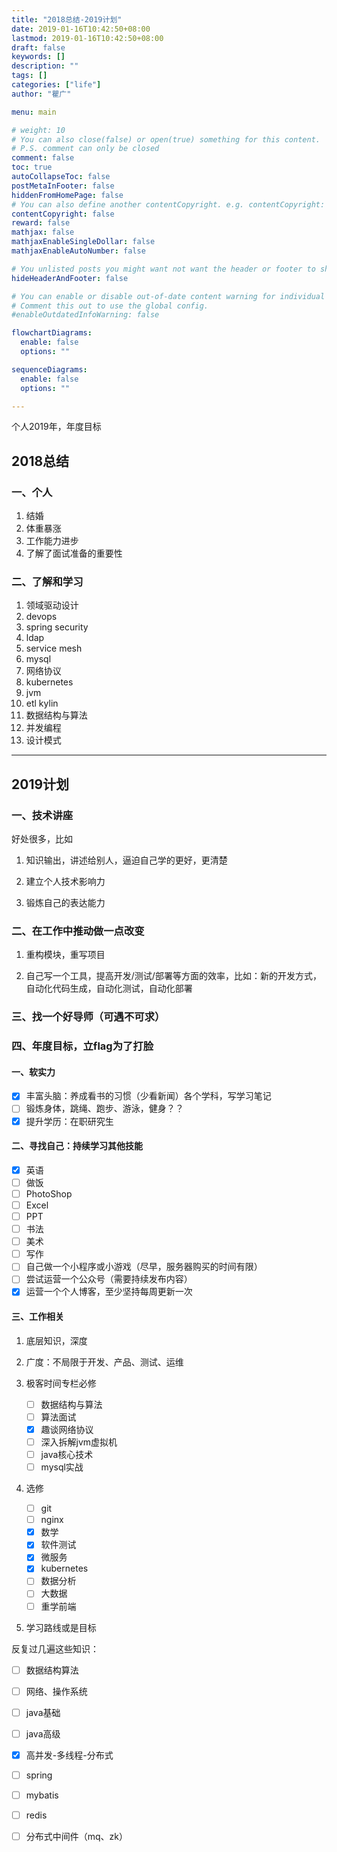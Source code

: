 ```yaml
---
title: "2018总结-2019计划"
date: 2019-01-16T10:42:50+08:00
lastmod: 2019-01-16T10:42:50+08:00
draft: false
keywords: []
description: ""
tags: []
categories: ["life"]
author: "瞿广"

menu: main

# weight: 10
# You can also close(false) or open(true) something for this content.
# P.S. comment can only be closed
comment: false
toc: true
autoCollapseToc: false
postMetaInFooter: false
hiddenFromHomePage: false
# You can also define another contentCopyright. e.g. contentCopyright: "This is another copyright."
contentCopyright: false
reward: false
mathjax: false
mathjaxEnableSingleDollar: false
mathjaxEnableAutoNumber: false

# You unlisted posts you might want not want the header or footer to show
hideHeaderAndFooter: false

# You can enable or disable out-of-date content warning for individual post.
# Comment this out to use the global config.
#enableOutdatedInfoWarning: false

flowchartDiagrams:
  enable: false
  options: ""

sequenceDiagrams: 
  enable: false
  options: ""

---
```

个人2019年，年度目标
<!--more-->
## 2018总结

### 一、个人
1. 结婚
2. 体重暴涨
3. 工作能力进步
4. 了解了面试准备的重要性

### 二、了解和学习
1. 领域驱动设计
2. devops
3. spring security
4. ldap
5. service mesh
6. mysql
7. 网络协议
8. kubernetes
9. jvm
10. etl kylin
11. 数据结构与算法
12. 并发编程
13. 设计模式

---

## 2019计划

### 一、技术讲座

好处很多，比如

1. 知识输出，讲述给别人，逼迫自己学的更好，更清楚

2. 建立个人技术影响力

3. 锻炼自己的表达能力

### 二、在工作中推动做一点改变

1. 重构模块，重写项目

2. 自己写一个工具，提高开发/测试/部署等方面的效率，比如：新的开发方式，自动化代码生成，自动化测试，自动化部署

### 三、找一个好导师（可遇不可求）

### 四、年度目标，立flag为了打脸

#### 一、软实力

- [x] 丰富头脑：养成看书的习惯（少看新闻）各个学科，写学习笔记
- [ ] 锻炼身体，跳绳、跑步、游泳，健身？？
- [x] 提升学历：在职研究生

#### 二、寻找自己：持续学习其他技能

 - [x] 英语
 - [ ] 做饭
 - [ ] PhotoShop
 - [ ] Excel
 - [ ] PPT
 - [ ] 书法
 - [ ] 美术
 - [ ] 写作
 - [ ] 自己做一个小程序或小游戏（尽早，服务器购买的时间有限）
 - [ ] 尝试运营一个公众号（需要持续发布内容）
 - [x]  运营一个个人博客，至少坚持每周更新一次

#### 三、工作相关

1. 底层知识，深度
2. 广度：不局限于开发、产品、测试、运维
3. 极客时间专栏必修

    - [ ] 数据结构与算法
    - [ ] 算法面试
    - [x] 趣谈网络协议
    - [ ] 深入拆解jvm虚拟机
    - [ ] java核心技术
    - [ ] mysql实战
4. 选修

    - [ ] git
    - [ ] nginx
    - [x] 数学
    - [x] 软件测试
    - [x] 微服务
    - [x] kubernetes
    - [ ] 数据分析
    - [ ] 大数据
    - [ ] 重学前端
5. 学习路线或是目标

反复过几遍这些知识：

- [ ] 数据结构算法
- [ ] 网络、操作系统
- [ ] java基础
- [ ] java高级
- [x] 高并发-多线程-分布式
- [ ] spring
- [ ] mybatis
- [ ] redis
- [ ] 分布式中间件（mq、zk）





